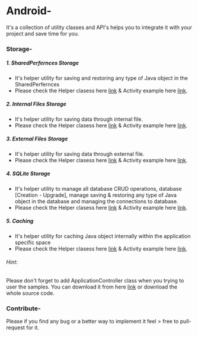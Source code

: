 # Android-
It's a collection of utility classes and API's helps you to integrate it with your project and save time for you.

### Storage-
##### 1. SharedPerfernces Storage 
  - It's helper utility for saving and restoring any type of Java object in the SharedPerfernces
  - Please check the Helper clasess here [link](https://github.com/mahmoud-turki/Android-/blob/master/app/src/main/java/com/turki/androidapis/storage/sharedpreference/SharedPreferenceDataLayer.java) & Activity example here [link](https://github.com/mahmoud-turki/Android-/blob/master/app/src/main/java/com/turki/androidapis/activities/SharedPreferenceUtilityClassActivityExample.java).
##### 2. Internal Files Storage 
  - It's helper utility for saving data through internal file.
  - Please check the Helper clasess here [link](https://github.com/mahmoud-turki/Android-/blob/master/app/src/main/java/com/turki/androidapis/storage/filestorage/InternalFileSaveDataLayer.java) & Activity example here [link](https://github.com/mahmoud-turki/Android-/blob/master/app/src/main/java/com/turki/androidapis/activities/FileStorageUtilityClassActivityExample.java).
##### 3. External Files Storage 
  - It's helper utility for saving data through external file.
  - Please check the Helper clasess here [link](https://github.com/mahmoud-turki/Android-/blob/master/app/src/main/java/com/turki/androidapis/storage/filestorage/ExternalFileSaveDataLayer.java) & Activity example here [link](https://github.com/mahmoud-turki/Android-/blob/master/app/src/main/java/com/turki/androidapis/activities/FileStorageUtilityClassActivityExample.java).
##### 4. SQLite Storage
  - It's helper utility to manage all database CRUD operations, database [Creation - Upgrade], manage saving & restoring any type of Java object in the database and managing the connections to database.
  - Please check the Helper clasess here [link](https://github.com/mahmoud-turki/Android-/tree/master/app/src/main/java/com/turki/androidapis/storage/sqlite) & Activity example here [link](https://github.com/mahmoud-turki/Android-/blob/master/app/src/main/java/com/turki/androidapis/activities/SQLiteUtilityClassActivityExample.java).
##### 5. Caching 
  - It's helper utility for caching Java object internally within the application specific space
  - Please check the Helper clasess here [link](https://github.com/mahmoud-turki/Android-/blob/master/app/src/main/java/com/turki/androidapis/storage/caching/CachingOnInternalStorage.java) & Activity example here [link](https://github.com/mahmoud-turki/Android-/blob/master/app/src/main/java/com/turki/androidapis/activities/CachingUtilityClassActivityExample.java).

###### Hint: 
Please don't forget to add ApplicationController class when you trying to user the samples. You can download it from here [link](https://github.com/mahmoud-turki/Android-/blob/master/app/src/main/java/com/turki/androidapis/application/ApplicationController.java) or download the whole source code.


### Contribute-
Please if you find any bug or a better way to implement it feel > free to pull-request for it.
